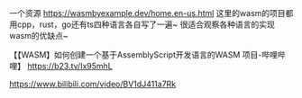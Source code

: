 一个资源 https://wasmbyexample.dev/home.en-us.html
这里的wasm的项目都用cpp，rust，go还有ts四种语言各自写了一遍~
很适合观察各种语言的实现wasm的优缺点~

【【WASM】如何创建一个基于AssemblyScript开发语言的WASM 项目-哔哩哔哩】 https://b23.tv/Ix95mhL


https://www.bilibili.com/video/BV1dJ411a7Rk















